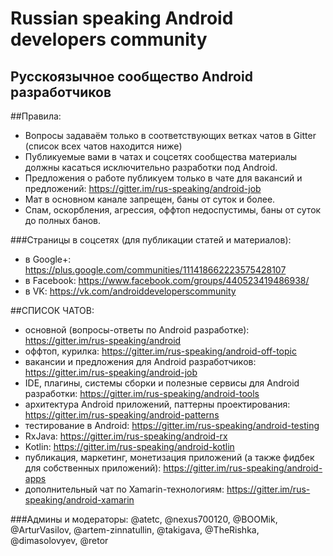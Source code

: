 # Russian speaking Android developers community
## Русскоязычное сообщество Android разработчиков

##Правила:
* Вопросы задаваём только в соответствующих ветках чатов в Gitter (список всех чатов находится ниже)
* Публикуемые вами в чатах и соцсетях сообщества материалы должны касаться исключительно разработки под Android.
* Предложения о работе публикуем только в чате для вакансий и предложений: https://gitter.im/rus-speaking/android-job
* Мат в основном канале запрещен, баны от суток и более.
* Спам, оскорбления, агрессия, оффтоп недоспустимы, баны от суток до полных банов.

###Страницы в соцсетях (для публикации статей и материалов):
* в Google+: https://plus.google.com/communities/111418662223575428107
* в Facebook: https://www.facebook.com/groups/440523419486938/
* в VK: https://vk.com/androiddeveloperscommunity

##СПИСОК ЧАТОВ:
* основной (вопросы-ответы по Android разработке): https://gitter.im/rus-speaking/android
* оффтоп, курилка: https://gitter.im/rus-speaking/android-off-topic
* вакансии и предложения для Android разработчиков: https://gitter.im/rus-speaking/android-job
* IDE, плагины, системы сборки и полезные сервисы для Android разработки: https://gitter.im/rus-speaking/android-tools
* архитектура Android приложений, паттерны проектирования: https://gitter.im/rus-speaking/android-patterns
* тестирование в Android: https://gitter.im/rus-speaking/android-testing
* RxJava: https://gitter.im/rus-speaking/android-rx
* Kotlin: https://gitter.im/rus-speaking/android-kotlin
* публикация, маркетинг, монетизация приложений (а также фидбек для собственных приложений): https://gitter.im/rus-speaking/android-apps
* дополнительный чат по Xamarin-технологиям: https://gitter.im/rus-speaking/android-xamarin
 
###Админы и модераторы: 
@atetc, @nexus700120, @BOOMik, @ArturVasilov, @artem-zinnatullin, @takigava, @TheRishka, @dimasolovyev, @retor
